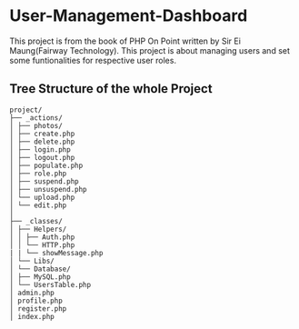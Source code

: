 # User-Management-Dashboard

This project is from the book of PHP On Point written by Sir Ei Maung(Fairway Technology). This project is about managing users and set some funtionalities for respective user roles.

## Tree Structure of the whole Project

```
project/
├── _actions/
│ ├── photos/
│ ├── create.php
│ ├── delete.php
│ ├── login.php
│ ├── logout.php
│ ├── populate.php
│ ├── role.php
│ ├── suspend.php
│ ├── unsuspend.php
│ └── upload.php
│ └── edit.php
│
├── _classes/
│ ├── Helpers/
│ │ ├── Auth.php
│ │ └── HTTP.php
| | └── showMessage.php
│ └── Libs/
│ └── Database/
│ ├── MySQL.php
│ └── UsersTable.php
│ admin.php
│ profile.php
│ register.php
│ index.php
